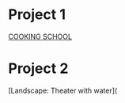 # Project 1
[COOKING SCHOOL](https://github.com/steenblikrs/2021-Spring-Studio/blob/gh-pages/students/Mia/00.gif?raw=true)
# Project 2
[Landscape: Theater with water](
